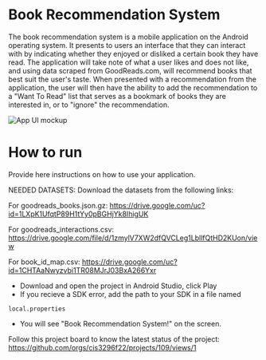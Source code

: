 # Book Recommendation System

The book recommendation system is a mobile application on the Android operating system. It presents to users an interface that they can interact with by indicating whether they enjoyed or disliked a certain book they have read. The application will take note of what a user likes and does not like, and using data scraped from GoodReads.com, will recommend books that best suit the user's taste. When presented with a recommendation from the application, the user will then have the ability to add the recommendation to a "Want To Read" list that serves as a bookmark of books they are interested in, or to "ignore" the recommendation.


![App UI mockup](https://i.postimg.cc/5yG3BHPL/phone3.jpg)

# How to run
Provide here instructions on how to use your application.  


NEEDED DATASETS:
Download the datasets from the following links:

For goodreads_books.json.gz:
 https://drive.google.com/uc?id=1LXpK1UfqtP89H1tYy0pBGHjYk8IhigUK
 
For goodreads_interactions.csv:
https://drive.google.com/file/d/1zmylV7XW2dfQVCLeg1LbllfQtHD2KUon/view

For book_id_map.csv:
https://drive.google.com/uc?id=1CHTAaNwyzvbi1TR08MJrJ03BxA266Yxr


- Download and open the project in Android Studio, click Play
- If you recieve a SDK error, add the path to your SDK in a file named 
```
local.properties 
```
- You will see "Book Recommendation System!" on the screen. 

Follow this project board to know the latest status of the project: https://github.com/orgs/cis3296f22/projects/109/views/1
